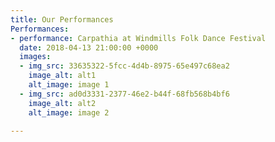 ```yaml
---
title: Our Performances
Performances:
- performance: Carpathia at Windmills Folk Dance Festival
  date: 2018-04-13 21:00:00 +0000
  images:
  - img_src: 33635322-5fcc-4d4b-8975-65e497c68ea2
    image_alt: alt1
    alt_image: image 1
  - img_src: ad0d3331-2377-46e2-b44f-68fb568b4bf6
    image_alt: alt2
    alt_image: image 2

---
```

